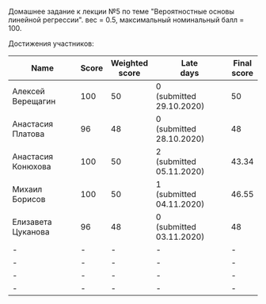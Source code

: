 Домашнее задание к лекции №5 по теме "Вероятностные основы линейной регрессии". вес = 0.5, максимальный номинальный балл = 100.


Достижения участников:

| Name | Score | Weighted<br>score | Late<br>days | Final<br>score |
| ---- | ----- | ----------------- | ------------ | -------------- |
| Алексей Верещагин | 100 | 50 | 0<br />(submitted 29.10.2020) | 50 |
| Анастасия Платова | 96 | 48 | 0<br />(submitted 28.10.2020) | 48 |
| Анастасия Конюхова  | 100 | 50 | 2<br />(submitted 05.11.2020) | 43.34 |
| Михаил Борисов  | 100 | 50 | 1<br />(submitted 04.11.2020) | 46.55 |
| Елизавета Цуканова  | 96 | 48 | 0<br />(submitted 03.11.2020) | 48 |
| -  | - | - | - | - |
| -  | - | - | - | - |
| -  | - | - | - | - |
| -  | - | - | - | - |
